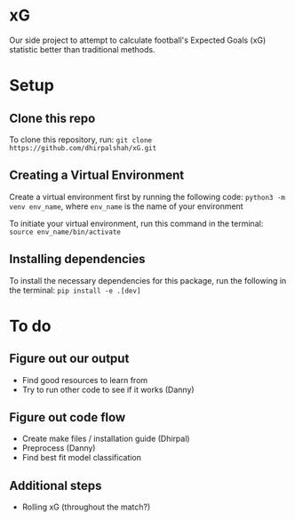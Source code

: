 # xG
Our side project to attempt to calculate football's Expected Goals (xG) statistic better than traditional methods.

# Setup

## Clone this repo
To clone this repository, run:
`git clone https://github.com/dhirpalshah/xG.git`

## Creating a Virtual Environment
Create a virtual environment first by running the following code:
`python3 -m venv env_name`, where `env_name` is the name of your environment

To initiate your virtual environment, run this command in the terminal:
`source env_name/bin/activate`

## Installing dependencies
To install the necessary dependencies for this package, run the following in the terminal:
`pip install -e .[dev]`

# To do

## Figure out our output
- Find good resources to learn from
- Try to run other code to see if it works (Danny)

## Figure out code flow
- Create make files / installation guide (Dhirpal)
- Preprocess (Danny)
- Find best fit model classification

## Additional steps
- Rolling xG (throughout the match?)
